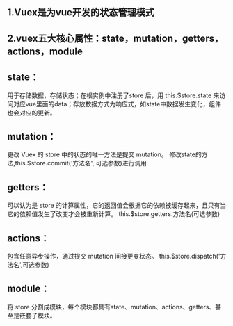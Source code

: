 ## 1.Vuex是为vue开发的状态管理模式
## 2.vuex五大核心属性：state，mutation，getters，actions，module

## state：
用于存储数据，存储状态；在根实例中注册了store 后，用 this.$store.state 来访问对应vue里面的data；存放数据方式为响应式，如state中数据发生变化，组件也会对应的更新。

## mutation：
更改 Vuex 的 store 中的状态的唯一方法是提交 mutation。
修改state的方法,this.$store.commit('方法名', 可选参数)进行调用

## getters：
可以认为是 store 的计算属性，它的返回值会根据它的依赖被缓存起来，且只有当它的依赖值发生了改变才会被重新计算。
this.$store.getters.方法名(可选参数) 

## actions：
包含任意异步操作，通过提交 mutation 间接更变状态。
this.$store.dispatch('方法名',可选参数)

## module：
将 store 分割成模块，每个模块都具有state、mutation、actions、getters、甚至是嵌套子模块。